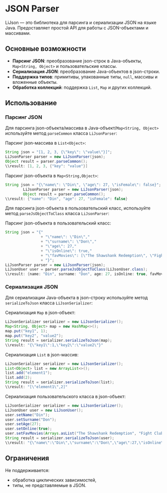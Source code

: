 # JSON Parser

LiJson — это  библиотека для парсинга и сериализации JSON на языке Java. Предоставляет простой API для работы с JSON-объектами и массивами.

## Основные возможности

- **Парсинг JSON**: преобразование json-строк в Java-объекты, `Map<String, Object>` и пользовательские классы.
- **Сериализация JSON**: преобразование Java-объектов в json-строки.
- **Поддержка типов**: примитивы, упакованные типы, `null`, массивы и вложенные объекты.
- **Обработка коллекций**: поддержка `List`, `Map` и других коллекций.

## Использование

### Парсинг JSON
Для парсинга json-объекта/массива в Java-объект/`Map<String, Object>` используйте метод `parseCommon` класса `LiJsonParser`:  

Парсинг json-массива в `List<Object>`:
```java
String json = "[1, 2, 3, {\"key\": \"value\"}]";
LiJsonParser parser = new LiJsonParser(json);
Object result = parser.parseCommon();
\\result: [1, 2, 3, {"key": "value"}]
```

Парсинг json-объекта в `Map<String,Object>`:
```java
String json = "{\"name\": \"Din\", \"age\": 27, \"isFemale\": false}";
        LiJsonParser parser = new LiJsonParser(json);
        Object result = parser.parseCommon();
\\result: {"name": "Din", "age": 27, "isFemale": false}
```

Для парсинга json-объекта в пользовательский класс, используйте метод `parseJsObjectToClass` класса `LiJsonParser`:  

Парсинг json-объекта в пользовательский класс:
```java
String json = "{"
                + "\"name\": \"Din\","
                + "\"surname\": \"Don\","
                + "\"age\": 27,"
                + "\"isOnline\": true,"
                + "\"favMovies\": [\"The Shawshank Redemption\", \"Fight Club\"]"
                + "}";
LiJsonParser parser = new LiJsonParser(json);
LiJsonUser user = parser.parseJsObjectToClass(LiJsonUser.class);
\\result: {name: "Din", surname: "Don", age: 27, isOnline: true, favMovies: ["The Shawshank Redemption", "Fight Club"]}
```

### Сериализация JSON

Для сериализации Java-объекта в json-строку используйте метод `serializeToJson` класса `LiJsonSerializer`:

Сериализация `Map` в json-объект:
```java
LiJsonSerializer serializer = new LiJsonSerializer();
Map<String, Object> map = new HashMap<>();
map.put("key1", 1);
map.put("key2", "value2");
String result = serializer.serializeToJson(map);
\\result: "{\"key1\":1,\"key2\":\"value2\"}"
```

Сериализация `List` в json-массив:
```java
LiJsonSerializer serializer = new LiJsonSerializer();
List<Object> list = new ArrayList<>();
list.add("element1");
list.add(2);
String result = serializer.serializeToJson(list);
\\result: "[\"element1\",2]"
```

Сериализация пользовательского класса в json-объект:
```java
LiJsonSerializer serializer = new LiJsonSerializer();
LiJsonUser user = new LiJsonUser();
user.setName("Din");
user.setSurname("Don");
user.setAge(27);
user.setOnline(true);
user.setFavMovies(Arrays.asList("The Shawshank Redemption", "Fight Club"));
String result = serializer.serializeToJson(user);
\\result: "{\"name\":\"Din\",\"surname\":\"Don\",\"age\":27,\"isOnline\":true,\"favMovies\":[\"The Shawshank Redemption\",\"Fight Club\"]}"
```

## Ограничения
Не поддерживается:  
- обработка циклических зависимостей,  
- типы, не представляемые в JSON.
